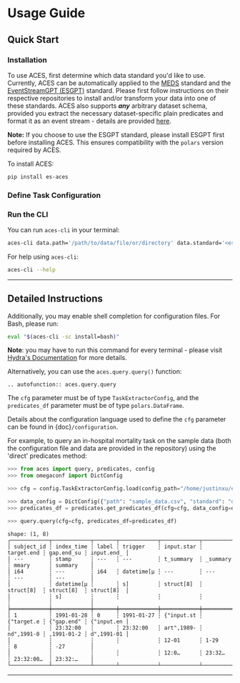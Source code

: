 # Usage Guide

## Quick Start

### Installation

To use ACES, first determine which data standard you'd like to use. Currently, ACES can be automatically applied to the [MEDS](https://github.com/Medical-Event-Data-Standard/meds) standard and the [EventStreamGPT (ESGPT)](https://github.com/mmcdermott/EventStreamGPT) standard. Please first follow instructions on their respective repositories to install and/or transform your data into one of these standards. ACES also supports ***any*** arbitrary dataset schema, provided you extract the necessary dataset-specific plain predicates and format it as an event stream - details are provided [here](https://eventstreamaces.readthedocs.io/en/latest/predicates.html).

**Note:** If you choose to use the ESGPT standard, please install ESGPT first before installing ACES. This ensures compatibility with the `polars` version required by ACES.

To install ACES:

```bash
pip install es-aces
```

### Define Task Configuration

### Run the CLI

You can run `aces-cli` in your terminal:

```bash
aces-cli data.path='/path/to/data/file/or/directory' data.standard='<esgpt/meds/direct>' cohort_dir='/directory/to/task/config/' cohort_name='<task_config_name>'
```

For help using `aces-cli`:

```bash
aces-cli --help
```

______________________________________________________________________

## Detailed Instructions

Additionally, you may enable shell completion for configuration files. For Bash, please run:

```bash
eval "$(aces-cli -sc install=bash)"
```

**Note**: you may have to run this command for every terminal - please visit [Hydra's Documentation](https://hydra.cc/docs/tutorials/basic/running_your_app/tab_completion/) for more details.

Alternatively, you can use the `aces.query.query()` function:

```{eval-rst}
.. autofunction:: aces.query.query
```

The `cfg` parameter must be of type `TaskExtractorConfig`, and the `predicates_df` parameter must be of type `polars.DataFrame`.

Details about the configuration language used to define the `cfg` parameter can be found in {doc}`/configuration`.

For example, to query an in-hospital mortality task on the sample data (both the configuration file and data are provided in the repository) using the 'direct' predicates method:

```python
>>> from aces import query, predicates, config
>>> from omegaconf import DictConfig

>>> cfg = config.TaskExtractorConfig.load(config_path="/home/justinxu/esgpt/ESGPTTaskQuerying/sample_configs/inhospital-mortality.yaml")

>>> data_config = DictConfig({"path": "sample_data.csv", "standard": "direct", "ts_format": "%m/%d/%Y %H:%M"})
>>> predicates_df = predicates.get_predicates_df(cfg=cfg, data_config=data_config)

>>> query.query(cfg=cfg, predicates_df=predicates_df)
```

```plaintext
shape: (1, 8)
┌────────────┬────────────┬───────┬────────────┬────────────┬────────────┬────────────┬────────────┐
│ subject_id ┆ index_time ┆ label ┆ trigger    ┆ input.star ┆ target.end ┆ gap.end_su ┆ input.end_ │
│ ---        ┆ stamp      ┆ ---   ┆ ---        ┆ t_summary  ┆ _summary   ┆ mmary      ┆ summary    │
│ i64        ┆ ---        ┆ i64   ┆ datetime[μ ┆ ---        ┆ ---        ┆ ---        ┆ ---        │
│            ┆ datetime[μ ┆       ┆ s]         ┆ struct[8]  ┆ struct[8]  ┆ struct[8]  ┆ struct[8]  │
│            ┆ s]         ┆       ┆            ┆            ┆            ┆            ┆            │
╞════════════╪════════════╪═══════╪════════════╪════════════╪════════════╪════════════╪════════════╡
│ 1          ┆ 1991-01-28 ┆ 0     ┆ 1991-01-27 ┆ {"input.st ┆ {"target.e ┆ {"gap.end" ┆ {"input.en │
│            ┆ 23:32:00   ┆       ┆ 23:32:00   ┆ art",1989- ┆ nd",1991-0 ┆ ,1991-01-2 ┆ d",1991-01 │
│            ┆            ┆       ┆            ┆ 12-01      ┆ 1-29       ┆ 8          ┆ -27        │
│            ┆            ┆       ┆            ┆ 12:0…      ┆ 23:32…     ┆ 23:32:00…  ┆ 23:32:…    │
└────────────┴────────────┴───────┴────────────┴────────────┴────────────┴────────────┴────────────┘
```

______________________________________________________________________
